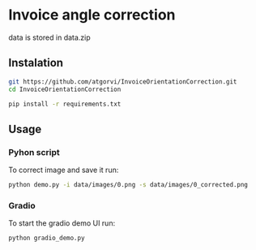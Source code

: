 # Invoice angle correction

data is stored in data.zip

## Instalation

```sh
git https://github.com/atgorvi/InvoiceOrientationCorrection.git
cd InvoiceOrientationCorrection

pip install -r requirements.txt
```

## Usage

### Pyhon script
To correct image and save it run:

```sh
python demo.py -i data/images/0.png -s data/images/0_corrected.png
```

### Gradio
To start the gradio demo UI run:

```sh
python gradio_demo.py
```
